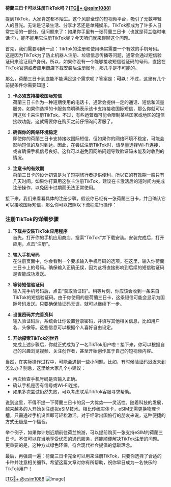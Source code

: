**荷蘭三日卡可以注册TikTok吗？[[TG💪+ @esim1088](https://t.me/s/esim1088)]**

提到TikTok，大家肯定都不陌生。这个风靡全球的短视频平台，吸引了无数年轻人的目光。无论是记录生活、分享才艺还是单纯娱乐，TikTok都成为了许多人日常生活的一部分。但问题来了：如果你手里有一张荷蘭三日卡（也就是荷兰临时电话卡），能不能用它注册TikTok呢？今天咱们就来聊聊这个问题。

首先，我们需要明确一点：TikTok的注册和使用确实需要一个有效的手机号码。这是因为TikTok为了防止机器人注册、垃圾信息传播等问题，通常会通过短信验证码来验证用户身份。所以，如果你没有一个能够接收短信验证码的号码，直接在TikTok官网或者应用商店下载安装后注册账号，那几乎是不可能的。

那么，荷蘭三日卡到底能不能满足这个需求呢？答案是：**可以**！不过，这里有几个前提条件你需要知道：

1. **卡必须支持接收国际短信**  
   荷蘭三日卡作为一种短期使用的电话卡，通常会提供一定的通话、短信和流量服务。如果你选择的卡服务商明确表示该卡支持接收国际短信，那么你就可以用这张卡来注册TikTok。不过，有些运营商可能会限制某些国家或地区的短信接收功能，这就需要你在购买之前仔细询问客服了。

2. **确保你的网络环境稳定**  
   即使你的荷蘭三日卡支持接收国际短信，但如果你的网络环境不稳定，可能会影响短信的及时到达。因此，在尝试注册TikTok时，请尽量选择Wi-Fi连接，或者确保手机信号良好。这样可以避免因网络问题导致验证码未能及时收到的情况。

3. **注意卡的有效期**  
   荷蘭三日卡的设计初衷是为了短期旅行者提供便利，所以它的有效期一般只有几天时间。如果你打算用这张卡注册TikTok，建议在卡激活后的短时间内完成注册操作，以免因卡过期而无法正常使用。

接下来，我们来看看具体的注册步骤。假设你已经有一张荷蘭三日卡，并且确认它可以接收国际短信，那么你可以按照以下流程进行操作：

### 注册TikTok的详细步骤

1. **下载并安装TikTok应用程序**  
   首先，打开你的手机应用商店，搜索“TikTok”并下载安装。安装完成后，打开应用，点击“注册”。

2. **输入手机号码**  
   在注册页面中，你会看到一个要求输入手机号码的选项。在这里，输入你荷蘭三日卡上的号码。确保输入正确无误，因为这将直接影响到后续的短信验证码是否能成功发送。

3. **等待短信验证码**  
   输入完手机号码后，点击“获取验证码”。稍等片刻，你应该会收到一条来自TikTok的短信验证码。由于你使用的是荷蘭三日卡，这条短信可能会显示为国际号码发送。只要确保验证码无误，就可以继续下一步。

4. **设置密码并完善资料**  
   输入验证码后，系统会让你设置登录密码，并填写其他相关信息，比如用户名、头像等。这些信息可以根据个人喜好自由设定。

5. **开始探索TikTok的世界**  
   完成上述步骤后，你就正式成为了一名TikTok用户啦！接下来，你可以根据自己的兴趣浏览视频、关注创作者，甚至开始创作属于自己的短视频内容。

当然，在实际操作过程中，可能会遇到一些小问题。比如，有时候验证码迟迟未到怎么办？别急，这里给大家几个小建议：

- 再次检查手机号码是否输入正确。
- 确认手机是否有信号或Wi-Fi连接。
- 如果多次尝试仍然失败，可以考虑联系TikTok客服寻求帮助。

说到这里，不得不提一下荷蘭三日卡的另一大优势——灵活性。随着科技的发展，越来越多的人开始关注虚拟eSIM技术。相比传统实体卡，eSIM无需更换物理卡槽，只需通过手机设置即可轻松激活。对于经常出国旅行的朋友来说，这种便捷的方式无疑是一个福音。

举个例子，如果你计划近期前往荷兰旅游，可以提前购买一张支持eSIM的荷蘭三日卡。不仅可以在当地享受优质的通讯服务，还能顺便解决TikTok注册的问题。更重要的是，这种方式绿色环保，符合现代社会提倡的低碳理念。

最后，再强调一遍：荷蘭三日卡完全可以用来注册TikTok，只要你选择了合适的卡种并注意相关细节。希望这篇文章对你有所帮助，祝你早日成为一名快乐的TikTok用户！

[[TG💪+ @esim1088](https://t.me/s/esim1088) ![Image](https://i.postimg.cc/4NQfJmqS/Snipaste-2025-05-13-00-14-12.png)]